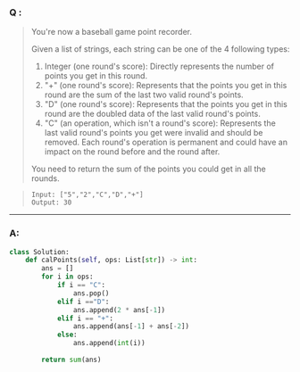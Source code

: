 ### Q :
> You're now a baseball game point recorder.
>
> Given a list of strings, each string can be one of the 4 following types:
> 
> 1. Integer (one round's score): Directly represents the number of points you get in this round.
> 2. "+" (one round's score): Represents that the points you get in this round are the sum of the last two valid round's points.
> 3. "D" (one round's score): Represents that the points you get in this round are the doubled data of the last valid round's points.
> 4. "C" (an operation, which isn't a round's score): Represents the last valid round's points you get were invalid and should be removed.
> Each round's operation is permanent and could have an impact on the round before and the round after.
>
> You need to return the sum of the points you could get in all the rounds.

> ```
> Input: ["5","2","C","D","+"]
> Output: 30
> ```

***

### A:



```python
class Solution:
    def calPoints(self, ops: List[str]) -> int:
        ans = []
        for i in ops:
            if i == "C":
                ans.pop()
            elif i =="D":
                ans.append(2 * ans[-1])
            elif i == "+":
                ans.append(ans[-1] + ans[-2])
            else:
                ans.append(int(i))
                
        return sum(ans)
 ```
